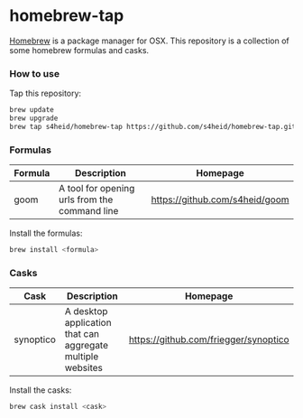 # homebrew-tap

[Homebrew](https://brew.sh) is a package manager for OSX. This repository is a collection of some homebrew formulas and casks.


### How to use

Tap this repository:

```bash
brew update
brew upgrade
brew tap s4heid/homebrew-tap https://github.com/s4heid/homebrew-tap.git
```

### Formulas

| Formula   | Description | Homepage |
|-----------|-------------|----------|
| goom      | A tool for opening urls from the command line | https://github.com/s4heid/goom |


Install the formulas:

```bash
brew install <formula>
```

### Casks

| Cask      | Description | Homepage |
|-----------|-------------|----------|
| synoptico | A desktop application that can aggregate multiple websites | https://github.com/friegger/synoptico |


Install the casks:

```bash
brew cask install <cask>
```
